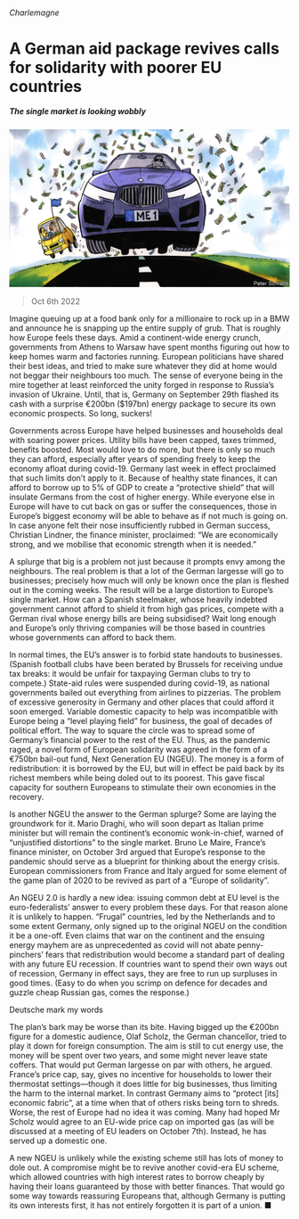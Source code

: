 ###### Charlemagne

# A German aid package revives calls for solidarity with poorer EU countries 

##### The single market is looking wobbly 

![image](images/20221008_EUD000.jpg) 

> Oct 6th 2022 

Imagine queuing up at a food bank only for a millionaire to rock up in a BMW and announce he is snapping up the entire supply of grub. That is roughly how Europe feels these days. Amid a continent-wide energy crunch, governments from Athens to Warsaw have spent months figuring out how to keep homes warm and factories running. European politicians have shared their best ideas, and tried to make sure whatever they did at home would not beggar their neighbours too much. The sense of everyone being in the mire together at least reinforced the unity forged in response to Russia’s invasion of Ukraine. Until, that is, Germany on September 29th flashed its cash with a surprise €200bn ($197bn) energy package to secure its own economic prospects. So long, suckers!

Governments across Europe have helped businesses and households deal with soaring power prices. Utility bills have been capped, taxes trimmed, benefits boosted. Most would love to do more, but there is only so much they can afford, especially after years of spending freely to keep the economy afloat during covid-19. Germany last week in effect proclaimed that such limits don’t apply to it. Because of healthy state finances, it can afford to borrow up to 5% of GDP to create a “protective shield” that will insulate Germans from the cost of higher energy. While everyone else in Europe will have to cut back on gas or suffer the consequences, those in Europe’s biggest economy will be able to behave as if not much is going on. In case anyone felt their nose insufficiently rubbed in German success, Christian Lindner, the finance minister, proclaimed: “We are economically strong, and we mobilise that economic strength when it is needed.”

A splurge that big is a problem not just because it prompts envy among the neighbours. The real problem is that a lot of the German largesse will go to businesses; precisely how much will only be known once the plan is fleshed out in the coming weeks. The result will be a large distortion to Europe’s single market. How can a Spanish steelmaker, whose heavily indebted government cannot afford to shield it from high gas prices, compete with a German rival whose energy bills are being subsidised? Wait long enough and Europe’s only thriving companies will be those based in countries whose governments can afford to back them.

In normal times, the EU’s answer is to forbid state handouts to businesses. (Spanish football clubs have been berated by Brussels for receiving undue tax breaks: it would be unfair for taxpaying German clubs to try to compete.) State-aid rules were suspended during covid-19, as national governments bailed out everything from airlines to pizzerias. The problem of excessive generosity in Germany and other places that could afford it soon emerged. Variable domestic capacity to help was incompatible with Europe being a “level playing field” for business, the goal of decades of political effort. The way to square the circle was to spread some of Germany’s financial power to the rest of the EU. Thus, as the pandemic raged, a novel form of European solidarity was agreed in the form of a €750bn bail-out fund, Next Generation EU (NGEU). The money is a form of redistribution: it is borrowed by the EU, but will in effect be paid back by its richest members while being doled out to its poorest. This gave fiscal capacity for southern Europeans to stimulate their own economies in the recovery. 

Is another NGEU the answer to the German splurge? Some are laying the groundwork for it. Mario Draghi, who will soon depart as Italian prime minister but will remain the continent’s economic wonk-in-chief, warned of “unjustified distortions” to the single market. Bruno Le Maire, France’s finance minister, on October 3rd argued that Europe’s response to the pandemic should serve as a blueprint for thinking about the energy crisis. European commissioners from France and Italy argued for some element of the game plan of 2020 to be revived as part of a “Europe of solidarity”.

An NGEU 2.0 is hardly a new idea: issuing common debt at EU level is the euro-federalists’ answer to every problem these days. For that reason alone it is unlikely to happen. “Frugal” countries, led by the Netherlands and to some extent Germany, only signed up to the original NGEU on the condition it be a one-off. Even claims that war on the continent and the ensuing energy mayhem are as unprecedented as covid will not abate penny-pinchers’ fears that redistribution would become a standard part of dealing with any future EU recession. If countries want to spend their own ways out of recession, Germany in effect says, they are free to run up surpluses in good times. (Easy to do when you scrimp on defence for decades and guzzle cheap Russian gas, comes the response.)

Deutsche mark my words

The plan’s bark may be worse than its bite. Having bigged up the €200bn figure for a domestic audience, Olaf Scholz, the German chancellor, tried to play it down for foreign consumption. The aim is still to cut energy use, the money will be spent over two years, and some might never leave state coffers. That would put German largesse on par with others, he argued. France’s price cap, say, gives no incentive for households to lower their thermostat settings—though it does little for big businesses, thus limiting the harm to the internal market. In contrast Germany aims to “protect [its] economic fabric”, at a time when that of others risks being torn to shreds. Worse, the rest of Europe had no idea it was coming. Many had hoped Mr Scholz would agree to an EU-wide price cap on imported gas (as will be discussed at a meeting of EU leaders on October 7th). Instead, he has served up a domestic one.

A new NGEU is unlikely while the existing scheme still has lots of money to dole out. A compromise might be to revive another covid-era EU scheme, which allowed countries with high interest rates to borrow cheaply by having their loans guaranteed by those with better finances. That would go some way towards reassuring Europeans that, although Germany is putting its own interests first, it has not entirely forgotten it is part of a union. ■





